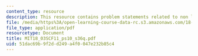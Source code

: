 ```yaml
---
content_type: resource
description: This resource contains problem statements related to non linear systems.
file: /media/https%3A/open-learning-course-data-rc.s3.amazonaws.com/18-03sc-differential-equations-fall-2011/51dac69b9f2dd249a4f0047e232b85c4_MIT18_03SCF11_ps10_s36q.pdf
file_type: application/pdf
resourcetype: Document
title: MIT18_03SCF11_ps10_s36q.pdf
uid: 51dac69b-9f2d-d249-a4f0-047e232b85c4
---
```

